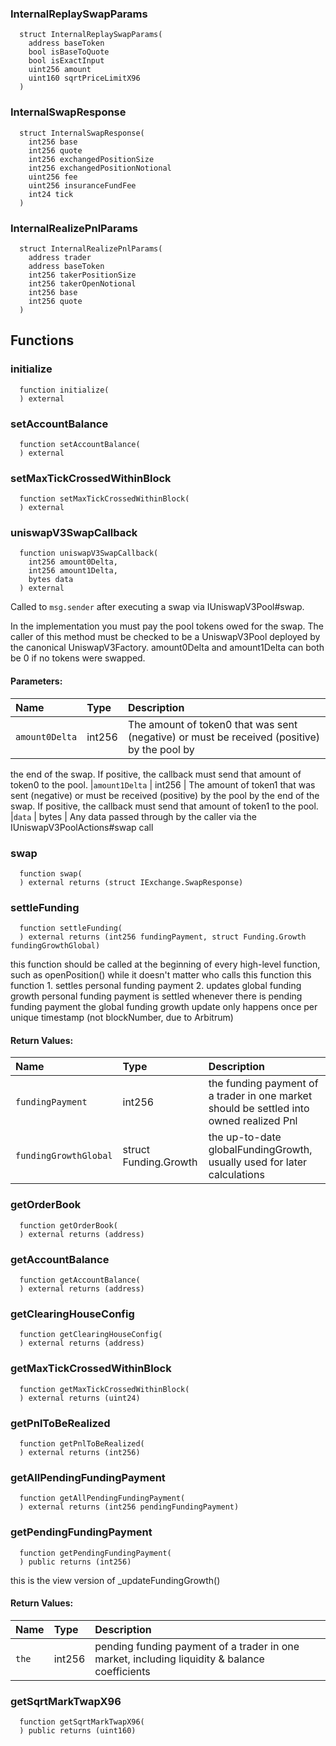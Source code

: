 ### InternalReplaySwapParams
```solidity
  struct InternalReplaySwapParams(
    address baseToken
    bool isBaseToQuote
    bool isExactInput
    uint256 amount
    uint160 sqrtPriceLimitX96
  )
```



### InternalSwapResponse
```solidity
  struct InternalSwapResponse(
    int256 base
    int256 quote
    int256 exchangedPositionSize
    int256 exchangedPositionNotional
    uint256 fee
    uint256 insuranceFundFee
    int24 tick
  )
```



### InternalRealizePnlParams
```solidity
  struct InternalRealizePnlParams(
    address trader
    address baseToken
    int256 takerPositionSize
    int256 takerOpenNotional
    int256 base
    int256 quote
  )
```




## Functions
### initialize
```solidity
  function initialize(
  ) external
```




### setAccountBalance
```solidity
  function setAccountBalance(
  ) external
```




### setMaxTickCrossedWithinBlock
```solidity
  function setMaxTickCrossedWithinBlock(
  ) external
```




### uniswapV3SwapCallback
```solidity
  function uniswapV3SwapCallback(
    int256 amount0Delta,
    int256 amount1Delta,
    bytes data
  ) external
```
Called to `msg.sender` after executing a swap via IUniswapV3Pool#swap.

In the implementation you must pay the pool tokens owed for the swap.
The caller of this method must be checked to be a UniswapV3Pool deployed by the canonical UniswapV3Factory.
amount0Delta and amount1Delta can both be 0 if no tokens were swapped.

#### Parameters:
| Name                           | Type          | Description                                                                  |
| :----------------------------- | :------------ | :--------------------------------------------------------------------------- |
|`amount0Delta` | int256 | The amount of token0 that was sent (negative) or must be received (positive) by the pool by
the end of the swap. If positive, the callback must send that amount of token0 to the pool.
|`amount1Delta` | int256 | The amount of token1 that was sent (negative) or must be received (positive) by the pool by
the end of the swap. If positive, the callback must send that amount of token1 to the pool.
|`data` | bytes | Any data passed through by the caller via the IUniswapV3PoolActions#swap call

### swap
```solidity
  function swap(
  ) external returns (struct IExchange.SwapResponse)
```




### settleFunding
```solidity
  function settleFunding(
  ) external returns (int256 fundingPayment, struct Funding.Growth fundingGrowthGlobal)
```

this function should be called at the beginning of every high-level function, such as openPosition()
     while it doesn't matter who calls this function
     this function 1. settles personal funding payment 2. updates global funding growth
     personal funding payment is settled whenever there is pending funding payment
     the global funding growth update only happens once per unique timestamp (not blockNumber, due to Arbitrum)


#### Return Values:
| Name                           | Type          | Description                                                                  |
| :----------------------------- | :------------ | :--------------------------------------------------------------------------- |
|`fundingPayment` | int256 | the funding payment of a trader in one market should be settled into owned realized Pnl
|`fundingGrowthGlobal` | struct Funding.Growth | the up-to-date globalFundingGrowth, usually used for later calculations
### getOrderBook
```solidity
  function getOrderBook(
  ) external returns (address)
```




### getAccountBalance
```solidity
  function getAccountBalance(
  ) external returns (address)
```




### getClearingHouseConfig
```solidity
  function getClearingHouseConfig(
  ) external returns (address)
```




### getMaxTickCrossedWithinBlock
```solidity
  function getMaxTickCrossedWithinBlock(
  ) external returns (uint24)
```




### getPnlToBeRealized
```solidity
  function getPnlToBeRealized(
  ) external returns (int256)
```




### getAllPendingFundingPayment
```solidity
  function getAllPendingFundingPayment(
  ) external returns (int256 pendingFundingPayment)
```




### getPendingFundingPayment
```solidity
  function getPendingFundingPayment(
  ) public returns (int256)
```

this is the view version of _updateFundingGrowth()


#### Return Values:
| Name                           | Type          | Description                                                                  |
| :----------------------------- | :------------ | :--------------------------------------------------------------------------- |
|`the` | int256 | pending funding payment of a trader in one market, including liquidity & balance coefficients
### getSqrtMarkTwapX96
```solidity
  function getSqrtMarkTwapX96(
  ) public returns (uint160)
```






